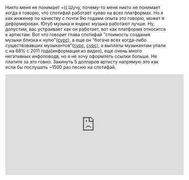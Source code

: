---
---
Никто меня не понимает =((
Шучу, почему-то меня никто не понимает когда я говорю, что спотифай работает хуево на всех платформах. Но я как инженер по качеству с почти 9ю годами опыта это говорю, может я деформирован. Ютуб музыка и яндекс музыка работают лучше. Ну, допустим, вас устраивает как он работает, вот как платформа относится к артистам. 
Вот что говорит глава спотифай "стоимость создания музыки близка к нулю"([сурс](https://samesound.ru/prod/178766-glava-spotify-zayavil-chto-stoimost-sozdaniya-muzyki-blizka-k-nulyu)), а еще он "богаче всех когда-либо существовавших музыкантов"([сурс](https://www.forbes.com/profile/daniel-ek/), [сурс](https://samesound.ru/music/183778-daniel-ek-ceo-spotify-rich-beach)), а выплаты музыкантам упали с на 68% с 2011 года(информация из видео), еще очень много негативных инфоповодв, но я не хочу оформлять ссылки больше. Не платите за это говно. Закинуть 5 долларов артисту напрямую это как если бы послушать ~1500 раз песню на спотифай.
<iframe width="560" height="315" src="https://www.youtube.com/embed/QVXfcIb3OKo?si=8AIDNFsqZI3_Qu-V" title="YouTube video player" frameborder="0" allow="accelerometer; autoplay; clipboard-write; encrypted-media; gyroscope; picture-in-picture; web-share" referrerpolicy="strict-origin-when-cross-origin" allowfullscreen></iframe>